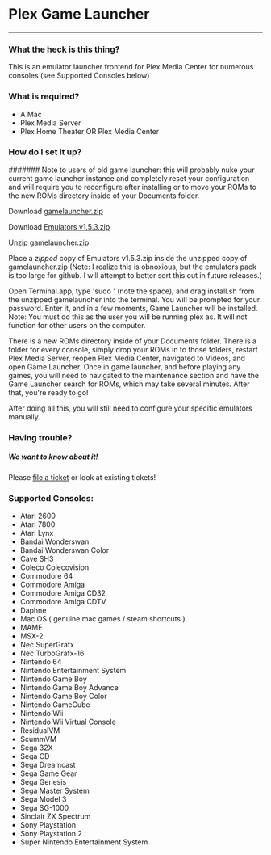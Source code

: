 # Plex Game Launcher
---
### What the heck is this thing?

This is an emulator launcher frontend for Plex Media Center for numerous consoles (see Supported Consoles below)

### What is required?

- A Mac
- Plex Media Server
- Plex Home Theater OR Plex Media Center

### How do I set it up?

####### Note to users of old game launcher: this will probably nuke your current game launcher instance and completely reset your configuration and will require you to reconfigure after installing or to move your ROMs to the new ROMs directory inside of your Documents folder.

Download [gamelauncher.zip](https://github.com/CamHenlin/PlexGameLauncher/raw/master/gamelauncher.zip)

Download [Emulators v1.5.3.zip](http://dl.dropbox.com/u/9111377/Emulators%20v1.5.3.zip)

Unzip gamelauncher.zip

Place a *zipped* copy of Emulators v1.5.3.zip inside the unzipped copy of gamelauncher.zip (Note: I realize this is obnoxious, but the emulators pack is too large for github. I will attempt to better sort this out in future releases.)

Open Terminal.app, type 'sudo ' (note the space), and drag install.sh from the unzipped gamelauncher into the terminal. You will be prompted for your password. Enter it, and in a few moments, Game Launcher will be installed. Note: You must do this as the user you will be running plex as. It will not function for other users on the computer.

There is a new ROMs directory inside of your Documents folder. There is a folder for every console, simply drop your ROMs in to those folders, restart Plex Media Server, reopen Plex Media Center, navigated to Videos, and open Game Launcher. Once in game launcher, and before playing any games, you will need to navigated to the maintenance section and have the Game Launcher search for ROMs, which may take several minutes. After that, you're ready to go!

After doing all this, you will still need to configure your specific emulators manually.

### Having trouble?
##### We want to know about it!

Please [file a ticket](https://github.com/CamHenlin/PlexGameLauncher/issues) or look at existing tickets!

### Supported Consoles:
- Atari 2600
- Atari 7800
- Atari Lynx
- Bandai Wonderswan
- Bandai Wonderswan Color
- Cave SH3
- Coleco Colecovision
- Commodore 64
- Commodore Amiga
- Commodore Amiga CD32
- Commodore Amiga CDTV
- Daphne
- Mac OS ( genuine mac games / steam shortcuts )
- MAME
- MSX-2
- Nec SuperGrafx
- Nec TurboGrafx-16
- Nintendo 64
- Nintendo Entertainment System
- Nintendo Game Boy
- Nintendo Game Boy Advance
- Nintendo Game Boy Color
- Nintendo GameCube
- Nintendo Wii
- Nintendo Wii Virtual Console
- ResidualVM
- ScummVM
- Sega 32X
- Sega CD
- Sega Dreamcast
- Sega Game Gear
- Sega Genesis
- Sega Master System
- Sega Model 3
- Sega SG-1000
- Sinclair ZX Spectrum
- Sony Playstation
- Sony Playstation 2
- Super Nintendo Entertainment System